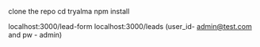 clone the repo
cd tryalma
npm install

localhost:3000/lead-form
localhost:3000/leads (user_id- admin@test.com and pw - admin)

